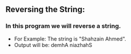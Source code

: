 ## Reversing the String: 
### In this program we will reverse a string. 
- For Example: The string is "Shahzain Ahmed".
- Output will be: demhA niazhahS
